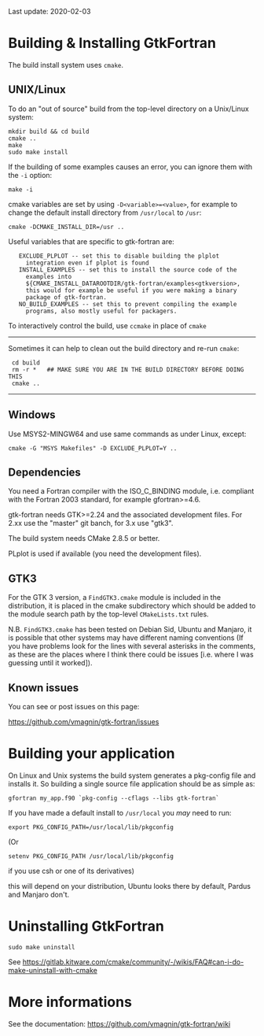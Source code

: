 Last update: 2020-02-03

Building & Installing GtkFortran
================================

The build install system uses `cmake`.

UNIX/Linux
----------

To do an "out of source" build from the top-level directory on a
Unix/Linux system:

    mkdir build && cd build
    cmake ..
    make
    sudo make install

If the building of some examples causes an error, you can ignore them with
the `-i` option:

    make -i

cmake variables are set by using `-D<variable>=<value>`, for example to change the default install directory from `/usr/local` to `/usr`:

    cmake -DCMAKE_INSTALL_DIR=/usr ..

Useful variables that are specific to gtk-fortran are:

       EXCLUDE_PLPLOT -- set this to disable building the plplot
         integration even if plplot is found
       INSTALL_EXAMPLES -- set this to install the source code of the
         examples into
         ${CMAKE_INSTALL_DATAROOTDIR/gtk-fortran/examples<gtkversion>,
         this would for example be useful if you were making a binary
         package of gtk-fortran.
       NO_BUILD_EXAMPLES -- set this to prevent compiling the example
         programs, also mostly useful for packagers.

To interactively control the build, use `ccmake` in place of `cmake`

**************************************************************************
Sometimes it can help to clean out the build directory and re-run `cmake`:

     cd build
     rm -r *   ## MAKE SURE YOU ARE IN THE BUILD DIRECTORY BEFORE DOING THIS
     cmake ..
**************************************************************************

Windows
-------
Use MSYS2-MINGW64 and use same commands as under Linux, except:

    cmake -G "MSYS Makefiles" -D EXCLUDE_PLPLOT=Y .. 


Dependencies
------------

You need a Fortran compiler with the ISO_C_BINDING module, i.e. compliant with 
the Fortran 2003 standard, for example gfortran>=4.6.

gtk-fortran needs GTK>=2.24 and the associated development files.
For 2.xx use the "master" git banch, for 3.x use "gtk3".

The build system needs CMake 2.8.5 or better.

PLplot is used if available (you need the development files).

GTK3
----

For the GTK 3 version, a `FindGTK3.cmake` module is included in the
distribution, it is placed in the cmake subdirectory which should be
added to the module search path by the top-level `CMakeLists.txt` rules.

N.B. `FindGTK3.cmake` has been tested on Debian Sid, Ubuntu and
Manjaro, it is possible that other systems may have different naming
conventions (If you have problems look for the lines with several
asterisks in the comments, as these are the places where I think there
could be issues [i.e. where I was guessing until it worked]).

Known issues
------------

You can see or post issues on this page:

https://github.com/vmagnin/gtk-fortran/issues

Building your application
=========================

On Linux and Unix systems the build system generates a pkg-config file
and installs it. So building a single source file application should be
as simple as:

    gfortran my_app.f90 `pkg-config --cflags --libs gtk-fortran`

If you have made a default install to `/usr/local` you *may* need to run:

    export PKG_CONFIG_PATH=/usr/local/lib/pkgconfig
    
(Or

    setenv PKG_CONFIG_PATH /usr/local/lib/pkgconfig
    
if you use csh or one of its derivatives)

this will depend on your distribution, Ubuntu looks there by default,
Pardus and Manjaro don't.

Uninstalling GtkFortran
=======================

    sudo make uninstall
    
See https://gitlab.kitware.com/cmake/community/-/wikis/FAQ#can-i-do-make-uninstall-with-cmake

More informations
=================

See the documentation: https://github.com/vmagnin/gtk-fortran/wiki
